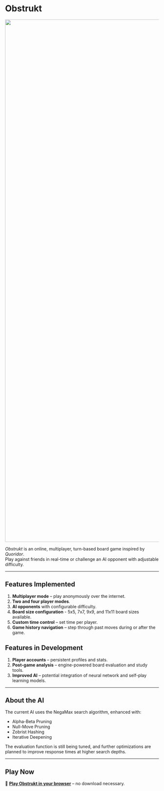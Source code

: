 # Obstrukt

<p align="center">
  <a href="https://obstrukt.vercel.app/">
    <img width="3198" height="1710" alt="Screenshot of Obstrukt game interface" src="https://github.com/user-attachments/assets/00514b35-75fe-4a92-9fa2-6dc91bca4efe" />
  </a>
</p>

*Obstrukt* is an online, multiplayer, turn-based board game inspired by *Quoridor*.  
Play against friends in real-time or challenge an AI opponent with adjustable difficulty.

---

## Features Implemented
1. **Multiplayer mode** – play anonymously over the internet.
2. **Two and four player modes**.
3. **AI opponents** with configurable difficulty.
4. **Board size configuration** - 5x5, 7x7, 9x9, and 11x11 board sizes available.
5. **Custom time control** – set time per player.
6. **Game history navigation** – step through past moves during or after the game.

## Features in Development
1. **Player accounts** – persistent profiles and stats.
2. **Post-game analysis** – engine-powered board evaluation and study tools.
3. **Improved AI** – potential integration of neural network and self-play learning models.

---

## About the AI
The current AI uses the NegaMax search algorithm, enhanced with:
- Alpha-Beta Pruning
- Null-Move Pruning
- Zobrist Hashing
- Iterative Deepening

The evaluation function is still being tuned, and further optimizations are planned to improve response times at higher search depths.

---

## Play Now
🔗 **[Play Obstrukt in your browser](https://obstrukt.vercel.app/)** – no download necessary.

